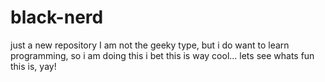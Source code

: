 # black-nerd
just a new repository
I am not the geeky type, but i do want to learn programming, so i am doing this
i bet this is way cool... lets see whats fun this is, yay!
